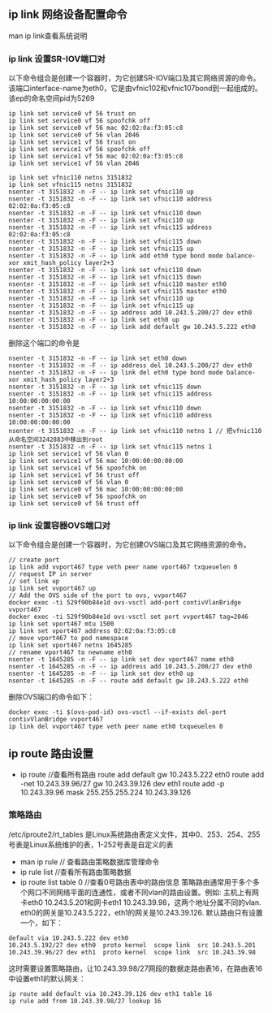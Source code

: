 ## ip link 网络设备配置命令
man ip link查看系统说明

### ip link 设置SR-IOV端口对
以下命令组合是创建一个容器时，为它创建SR-IOV端口及其它网络资源的命令。该端口interface-name为eth0，它是由vfnic102和vfnic107bond到一起组成的。该ep的命名空间pid为5269
```
ip link set service0 vf 56 trust on
ip link set service0 vf 56 spoofchk off
ip link set service0 vf 56 mac 02:02:0a:f3:05:c8
ip link set service0 vf 56 vlan 2046
ip link set service1 vf 56 trust on
ip link set service1 vf 56 spoofchk off
ip link set service1 vf 56 mac 02:02:0a:f3:05:c8
ip link set service1 vf 56 vlan 2046

ip link set vfnic110 netns 3151832
ip link set vfnic115 netns 3151832
nsenter -t 3151832 -n -F -- ip link set vfnic110 up
nsenter -t 3151832 -n -F -- ip link set vfnic110 address 02:02:0a:f3:05:c8
nsenter -t 3151832 -n -F -- ip link set vfnic110 down
nsenter -t 3151832 -n -F -- ip link set vfnic110 up
nsenter -t 3151832 -n -F -- ip link set vfnic115 address 02:02:0a:f3:05:c8
nsenter -t 3151832 -n -F -- ip link set vfnic115 down
nsenter -t 3151832 -n -F -- ip link set vfnic115 up
nsenter -t 3151832 -n -F -- ip link add eth0 type bond mode balance-xor xmit_hash_policy layer2+3
nsenter -t 3151832 -n -F -- ip link set vfnic110 down
nsenter -t 3151832 -n -F -- ip link set vfnic115 down
nsenter -t 3151832 -n -F -- ip link set vfnic110 master eth0
nsenter -t 3151832 -n -F -- ip link set vfnic115 master eth0
nsenter -t 3151832 -n -F -- ip link set vfnic110 up
nsenter -t 3151832 -n -F -- ip link set vfnic115 up
nsenter -t 3151832 -n -F -- ip address add 10.243.5.200/27 dev eth0
nsenter -t 3151832 -n -F -- ip link set eth0 up
nsenter -t 3151832 -n -F -- ip link add default gw 10.243.5.222 eth0
```

删除这个端口的命令是
```
nsenter -t 3151832 -n -F -- ip link set eth0 down
nsenter -t 3151832 -n -F -- ip address del 10.243.5.200/27 dev eth0
nsenter -t 3151832 -n -F -- ip link del eth0 type bond mode balance-xor xmit_hash_policy layer2+3
nsenter -t 3151832 -n -F -- ip link set vfnic115 down
nsenter -t 3151832 -n -F -- ip link set vfnic115 address 10:00:00:00:00:00
nsenter -t 3151832 -n -F -- ip link set vfnic110 down
nsenter -t 3151832 -n -F -- ip link set vfnic110 address 10:00:00:00:00:00
nsenter -t 3151832 -n -F -- ip link set vfnic110 netns 1 // 把vfnic110从命名空间3242883中移出到root
nsenter -t 3151832 -n -F -- ip link set vfnic115 netns 1
ip link set service1 vf 56 vlan 0
ip link set service1 vf 56 mac 10:00:00:00:00:00
ip link set service1 vf 56 spoofchk on
ip link set service1 vf 56 trust off
ip link set service0 vf 56 vlan 0
ip link set service0 vf 56 mac 10:00:00:00:00:00
ip link set service0 vf 56 spoofchk on
ip link set service0 vf 56 trust off
```

### ip link 设置容器OVS端口对
以下命令组合是创建一个容器时，为它创建OVS端口及其它网络资源的命令。
```
// create port
ip link add vvport467 type veth peer name vport467 txqueuelen 0
// request IP in server
// set link up
ip link set vvport467 up
// Add the OVS side of the port to ovs, vvport467
docker exec -ti 529f90b84e1d ovs-vsctl add-port contivVlanBridge vvport467 
docker exec -ti 529f90b84e1d ovs-vsctl set port vvport467 tag=2046
ip link set vport467 mtu 1500
ip link set vport467 address 02:02:0a:f3:05:c8
// move vport467 to pod namespace
ip link set vport467 netns 1645285
// rename vport467 to newname eth0
nsenter -t 1645285 -n -F -- ip link set dev vport467 name eth0
nsenter -t 1645285 -n -F -- ip address add 10.243.5.200/27 dev eth0
nsenter -t 1645285 -n -F -- ip link set dev eth0 up
nsenter -t 1645285 -n -F -- route add default gw 10.243.5.222 eth0
```

删除OVS端口的命令如下：
```
docker exec -ti $(ovs-pod-id) ovs-vsctl --if-exists del-port contivVlanBridge vvport467 
ip link del vvport467 type veth peer name eth0 txqueuelen 0
```

## ip route 路由设置
 - ip route  //查看所有路由
route add default gw 10.243.5.222 eth0
route add -net 10.243.39.96/27 gw 10.243.39.126 dev eth1
route add -p 10.243.39.96 mask 255.255.255.224  10.243.39.126

### 策略路由
/etc/iproute2/rt_tables 是Linux系统路由表定义文件，其中0、253、254、255号表是Linux系统维护的表，1-252号表是自定义的表
 - man ip rule // 查看路由策略数据库管理命令
 - ip rule list //查看所有路由策略数据
 - ip route list table 0 //查看0号路由表中的路由信息
策略路由通常用于多个多个网口不同网络平面的连通性，或者不同vlan的路由设置。例如: 主机上有网卡eth0 10.243.5.201和网卡eth1 10.243.39.98，这两个地址分属不同的vlan. eth0的网关是10.243.5.222，eth1的网关是10.243.39.126. 默认路由只有设置一个，如下：
```
default via 10.243.5.222 dev eth0 
10.243.5.192/27 dev eth0  proto kernel  scope link  src 10.243.5.201 
10.243.39.96/27 dev eth1  proto kernel  scope link  src 10.243.39.98
```
这时需要设置策略路由，让10.243.39.98/27网段的数据走路由表16，在路由表16中设置eth1的默认网关：
```
ip route add default via 10.243.39.126 dev eth1 table 16
ip rule add from 10.243.39.98/27 lookup 16
```

